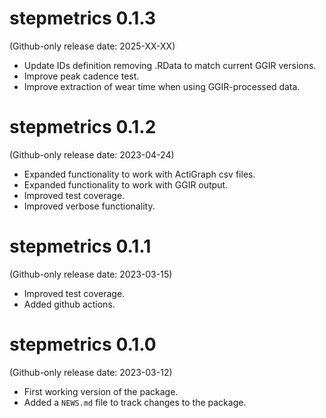 # stepmetrics 0.1.3

(Github-only release date: 2025-XX-XX)
-   Update IDs definition removing .RData to match current GGIR versions.
-   Improve peak cadence test.
-   Improve extraction of wear time when using GGIR-processed data.

# stepmetrics 0.1.2

(Github-only release date: 2023-04-24)
-   Expanded functionality to work with ActiGraph csv files.
-   Expanded functionality to work with GGIR output.
-   Improved test coverage.
-   Improved verbose functionality.

# stepmetrics 0.1.1

(Github-only release date: 2023-03-15)
-   Improved test coverage.
-   Added github actions.

# stepmetrics 0.1.0 

(Github-only release date: 2023-03-12)
-   First working version of the package.
-   Added a `NEWS.md` file to track changes to the package.
